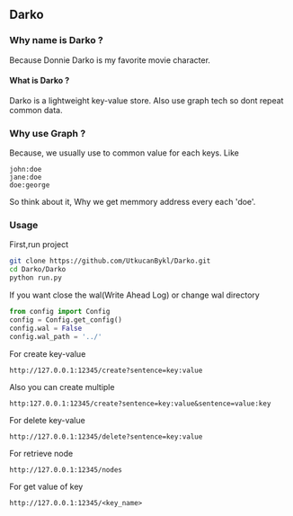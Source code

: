 ## Darko



### Why name is Darko ?

Because Donnie Darko is my favorite movie character.

#### What is Darko ?

<p>Darko is a lightweight key-value store. Also use graph tech so dont repeat common data.</p>

### Why use Graph ?

Because, we usually use to common value for each keys.
Like 
````
john:doe
jane:doe
doe:george
````
So think about it, Why we get memmory address every each 'doe'.


### Usage 


First,run project
````bash
git clone https://github.com/UtkucanBykl/Darko.git
cd Darko/Darko
python run.py
`````
If you want close the wal(Write Ahead Log) or change wal directory
````python
from config import Config
config = Config.get_config()
config.wal = False
config.wal_path = '../'
`````



For create key-value
````
http://127.0.0.1:12345/create?sentence=key:value
````
Also you can create multiple
````
http:127.0.0.1:12345/create?sentence=key:value&sentence=value:key
````

For delete key-value
````
http://127.0.0.1:12345/delete?sentence=key:value
````

For retrieve node
````
http://127.0.0.1:12345/nodes
````

For get value of key
````
http://127.0.0.1:12345/<key_name>
````


